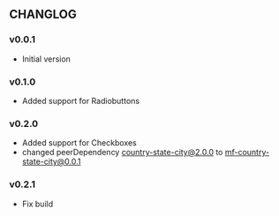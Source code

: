 ## CHANGLOG


### v0.0.1 
- Initial version

### v0.1.0
- Added support for Radiobuttons

### v0.2.0
- Added support for Checkboxes
- changed peerDependency country-state-city@2.0.0 to mf-country-state-city@0.0.1

### v0.2.1
- Fix build
